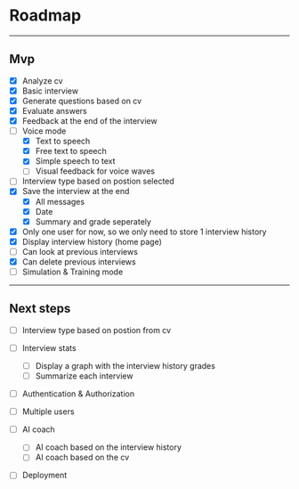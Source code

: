 # Roadmap
---
## Mvp
- [x] Analyze cv
- [x] Basic interview
- [x] Generate questions based on cv
- [x] Evaluate answers
- [x] Feedback at the end of the interview
- [ ] Voice mode
    - [x] Text to speech
    - [x] Free text to speech
    - [x] Simple speech to text
    - [ ] Visual feedback for voice waves
- [ ] Interview type based on postion selected
- [x] Save the interview at the end
    - [x] All messages
    - [x] Date
    - [x] Summary and grade seperately
- [x] Only one user for now, so we only need to store 1 interview history
- [x] Display interview history (home page)
- [ ] Can look at previous interviews
- [x] Can delete previous interviews
- [ ] Simulation & Training mode
---
## Next steps
- [ ] Interview type based on postion from cv
- [ ] Interview stats
    - [ ] Display a graph with the interview history grades
    - [ ] Summarize each interview
- [ ] Authentication & Authorization
- [ ] Multiple users
- [ ] AI coach
    - [ ] AI coach based on the interview history
    - [ ] AI coach based on the cv
- [ ] Deployment

